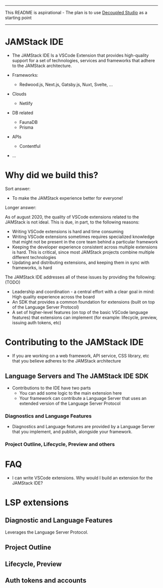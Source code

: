 ----

This README is aspirational - The plan is to use [Decoupled Studio](https://marketplace.visualstudio.com/items?itemName=decoupled.studio) as a starting point

----

# JAMStack IDE

* The JAMStack IDE Is a VSCode Extension that provides high-quality support for a set of technologies, services and frameworks that adhere to the JAMStack architecture.

* Frameworks:
  * Redwood.js, Next.js, Gatsby.js, Nuxt, Svelte, ...
* Clouds
  * Netlify
* DB related
  * FaunaDB
  * Prisma
* APIs
  * Contentful
* ...

# Why did we build this?

Sort answer:
* To make the JAMStack experience better for everyone!

Longer answer:

As of august 2020, the quality of VSCode extensions related to the JAMStack is not ideal.
This is due, in part, to the following reasons:

* Writing VSCode extensions is hard and time consuming
* Writing VSCode extensions sometimes requires specialized knowledge that might not be present in the core team behind a particular framework
* Keeping the developer experience consistent across multiple extensions is hard. This is critical, since most JAMStack projects combine multiple different technologies
* Updating and distributing extensions, and keeping them in sync with frameworks, is hard

The JAMStack IDE addresses all of these issues by providing the following: (TODO)

* Leadership and coordination - a central effort with a clear goal in mind: High quality experience across the board
* An SDK that provides a common foundation for extensions (built on top of the Language Server Protocol)
* A set of higher-level features (on top of the basic VSCode language features) that extensions can implement (for example: lifecycle, preview, issuing auth tokens, etc)

# Contributing to the JAMStack IDE

* If you are working on a web framework, API service, CSS library, etc that you believe adheres to the JAMStack architecture

## Language Servers and The JAMStack IDE SDK

* Contributions to the IDE have two parts
  * You can add some logic to the main extension here
  * Your framework can contribute a Language Server that uses an extended version of the Language Server Protocol

### Diagnostics and Language Features

* Diagnostics and Language features are provided by a Language Server that you implement, and publish, alongside your framework.


### Project Outline, Lifecycle, Preview and others


# FAQ

* I can write VSCode extensions. Why would I build an extension for the JAMStack IDE?

# LSP extensions

## Diagnostic and Language Features

Leverages the Language Server Protocol.

## Project Outline

## Lifecycle, Preview

## Auth tokens and accounts




